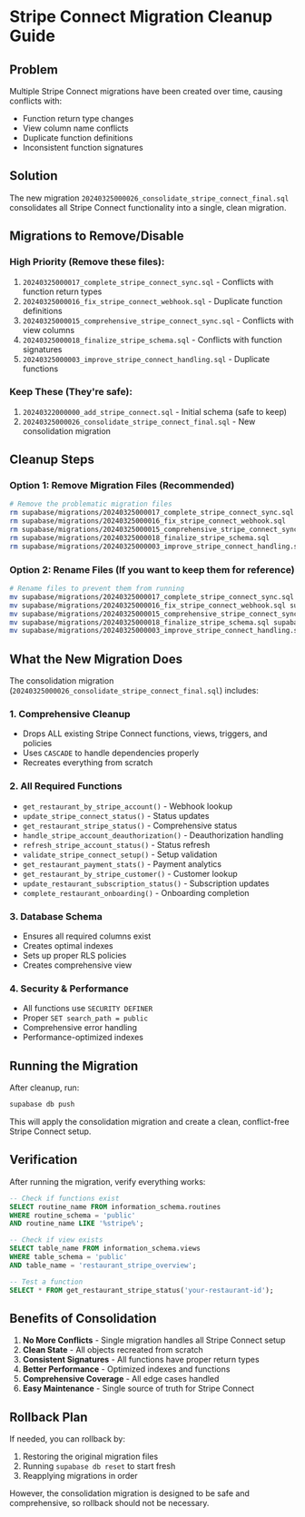 # Stripe Connect Migration Cleanup Guide

## Problem

Multiple Stripe Connect migrations have been created over time, causing conflicts with:

- Function return type changes
- View column name conflicts
- Duplicate function definitions
- Inconsistent function signatures

## Solution

The new migration `20240325000026_consolidate_stripe_connect_final.sql` consolidates all Stripe Connect functionality into a single, clean migration.

## Migrations to Remove/Disable

### High Priority (Remove these files):

1. `20240325000017_complete_stripe_connect_sync.sql` - Conflicts with function return types
2. `20240325000016_fix_stripe_connect_webhook.sql` - Duplicate function definitions
3. `20240325000015_comprehensive_stripe_connect_sync.sql` - Conflicts with view columns
4. `20240325000018_finalize_stripe_schema.sql` - Conflicts with function signatures
5. `20240325000003_improve_stripe_connect_handling.sql` - Duplicate functions

### Keep These (They're safe):

1. `20240322000000_add_stripe_connect.sql` - Initial schema (safe to keep)
2. `20240325000026_consolidate_stripe_connect_final.sql` - New consolidation migration

## Cleanup Steps

### Option 1: Remove Migration Files (Recommended)

```bash
# Remove the problematic migration files
rm supabase/migrations/20240325000017_complete_stripe_connect_sync.sql
rm supabase/migrations/20240325000016_fix_stripe_connect_webhook.sql
rm supabase/migrations/20240325000015_comprehensive_stripe_connect_sync.sql
rm supabase/migrations/20240325000018_finalize_stripe_schema.sql
rm supabase/migrations/20240325000003_improve_stripe_connect_handling.sql
```

### Option 2: Rename Files (If you want to keep them for reference)

```bash
# Rename files to prevent them from running
mv supabase/migrations/20240325000017_complete_stripe_connect_sync.sql supabase/migrations/20240325000017_complete_stripe_connect_sync.sql.disabled
mv supabase/migrations/20240325000016_fix_stripe_connect_webhook.sql supabase/migrations/20240325000016_fix_stripe_connect_webhook.sql.disabled
mv supabase/migrations/20240325000015_comprehensive_stripe_connect_sync.sql supabase/migrations/20240325000015_comprehensive_stripe_connect_sync.sql.disabled
mv supabase/migrations/20240325000018_finalize_stripe_schema.sql supabase/migrations/20240325000018_finalize_stripe_schema.sql.disabled
mv supabase/migrations/20240325000003_improve_stripe_connect_handling.sql supabase/migrations/20240325000003_improve_stripe_connect_handling.sql.disabled
```

## What the New Migration Does

The consolidation migration (`20240325000026_consolidate_stripe_connect_final.sql`) includes:

### 1. Comprehensive Cleanup

- Drops ALL existing Stripe Connect functions, views, triggers, and policies
- Uses `CASCADE` to handle dependencies properly
- Recreates everything from scratch

### 2. All Required Functions

- `get_restaurant_by_stripe_account()` - Webhook lookup
- `update_stripe_connect_status()` - Status updates
- `get_restaurant_stripe_status()` - Comprehensive status
- `handle_stripe_account_deauthorization()` - Deauthorization handling
- `refresh_stripe_account_status()` - Status refresh
- `validate_stripe_connect_setup()` - Setup validation
- `get_restaurant_payment_stats()` - Payment analytics
- `get_restaurant_by_stripe_customer()` - Customer lookup
- `update_restaurant_subscription_status()` - Subscription updates
- `complete_restaurant_onboarding()` - Onboarding completion

### 3. Database Schema

- Ensures all required columns exist
- Creates optimal indexes
- Sets up proper RLS policies
- Creates comprehensive view

### 4. Security & Performance

- All functions use `SECURITY DEFINER`
- Proper `SET search_path = public`
- Comprehensive error handling
- Performance-optimized indexes

## Running the Migration

After cleanup, run:

```bash
supabase db push
```

This will apply the consolidation migration and create a clean, conflict-free Stripe Connect setup.

## Verification

After running the migration, verify everything works:

```sql
-- Check if functions exist
SELECT routine_name FROM information_schema.routines
WHERE routine_schema = 'public'
AND routine_name LIKE '%stripe%';

-- Check if view exists
SELECT table_name FROM information_schema.views
WHERE table_schema = 'public'
AND table_name = 'restaurant_stripe_overview';

-- Test a function
SELECT * FROM get_restaurant_stripe_status('your-restaurant-id');
```

## Benefits of Consolidation

1. **No More Conflicts** - Single migration handles all Stripe Connect setup
2. **Clean State** - All objects recreated from scratch
3. **Consistent Signatures** - All functions have proper return types
4. **Better Performance** - Optimized indexes and functions
5. **Comprehensive Coverage** - All edge cases handled
6. **Easy Maintenance** - Single source of truth for Stripe Connect

## Rollback Plan

If needed, you can rollback by:

1. Restoring the original migration files
2. Running `supabase db reset` to start fresh
3. Reapplying migrations in order

However, the consolidation migration is designed to be safe and comprehensive, so rollback should not be necessary.
